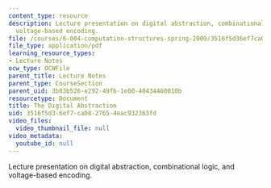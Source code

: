 ```yaml
---
content_type: resource
description: Lecture presentation on digital abstraction, combinational logic, and
  voltage-based encoding.
file: /courses/6-004-computation-structures-spring-2009/3516f5d36ef7ca0827654eac932363fd_MIT6_004s09_lec02.pdf
file_type: application/pdf
learning_resource_types:
- Lecture Notes
ocw_type: OCWFile
parent_title: Lecture Notes
parent_type: CourseSection
parent_uid: 3b03b526-e292-49fb-1e00-40434460010b
resourcetype: Document
title: The Digital Abstraction
uid: 3516f5d3-6ef7-ca08-2765-4eac932363fd
video_files:
  video_thumbnail_file: null
video_metadata:
  youtube_id: null
---
```

Lecture presentation on digital abstraction, combinational logic, and voltage-based encoding.

